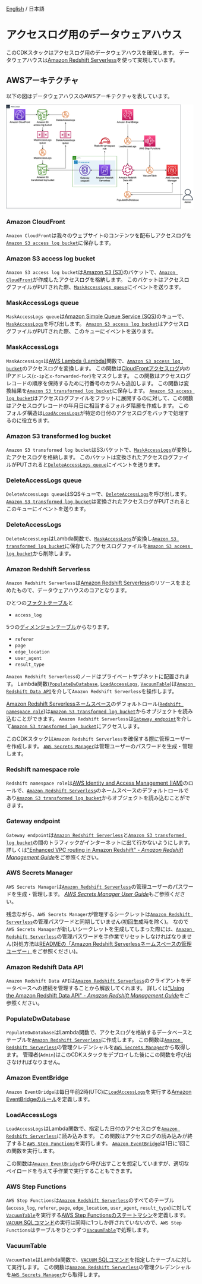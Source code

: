 [English](./data-warehouse.md) / 日本語

# アクセスログ用のデータウェアハウス

このCDKスタックはアクセスログ用のデータウェアハウスを確保します。
データウェアハウスは[Amazon Redshift Serverless](https://aws.amazon.com/redshift/redshift-serverless/)を使って実現しています。

## AWSアーキテクチャ

以下の図はデータウェアハウスのAWSアーキテクチャを表しています。

![データウェアハウスのAWSアーキテクチャ](./data-warehouse-aws-architecture.png)

### Amazon CloudFront

`Amazon CloudFront`は我々のウェブサイトのコンテンツを配布しアクセスログを[`Amazon S3 access log bucket`](#amazon-s3-access-log-bucket)に保存します。

### Amazon S3 access log bucket

`Amazon S3 access log bucket`は[Amazon S3 (S3)](https://aws.amazon.com/s3/)のバケットで、[`Amazon CloudFront`](#amazon-cloudfront)が作成したアクセスログを格納します。
このバケットはアクセスログファイルがPUTされた際、[`MaskAccessLogs queue`](#maskaccesslogs-queue)にイベントを送ります。

### MaskAccessLogs queue

`MaskAccessLogs queue`は[Amazon Simple Queue Service (SQS)](https://docs.aws.amazon.com/AWSSimpleQueueService/latest/SQSDeveloperGuide/welcome.html)のキューで、[`MaskAccessLogs`](#maskaccesslogs)を呼び出します。
[`Amazon S3 access log bucket`](#amazon-s3-access-log-bucket)はアクセスログファイルがPUTされた際、このキューにイベントを送ります。

### MaskAccessLogs

`MaskAccessLogs`は[AWS Lambda (Lambda)](https://docs.aws.amazon.com/lambda/latest/dg/welcome.html)関数で、[`Amazon S3 access log bucket`](#amazon-s3-access-log-bucket)のアクセスログを変換します。
この関数は[CloudFrontアクセスログ](https://docs.aws.amazon.com/AmazonCloudFront/latest/DeveloperGuide/AccessLogs.html#LogFileFormat)内のIPアドレス(`c-ip`と`x-forwarded-for`)をマスクします。
この関数はアクセスログレコードの順序を保持するために行番号のカラムも追加します。
この関数は変換結果を[`Amazon S3 transformed log bucket`](#amazon-s3-transformed-log-bucket)に保存します。
[`Amazon S3 access log bucket`](#amazon-s3-access-log-bucket)はアクセスログファイルをフラットに展開するのに対して、この関数はアクセスログレコードの年月日に相当するフォルダ階層を作成します。
このフォルダ構造は[`LoadAccessLogs`](#loadaccesslogs)が特定の日付のアクセスログをバッチで処理するのに役立ちます。

### Amazon S3 transformed log bucket

`Amazon S3 transformed log bucket`はS3バケットで、[`MaskAccessLogs`](#maskaccesslogs)が変換したアクセスログを格納します。
このバケットは変換されたアクセスログファイルがPUTされると[`DeleteAccessLogs queue`](#deleteaccesslogs-queue)にイベントを送ります。

### DeleteAccessLogs queue

`DeleteAccessLogs queue`はSQSキューで、[`DeleteAccessLogs`](#deleteaccesslogs)を呼び出します。
[`Amazon S3 transformed log bucket`](#amazon-s3-transformed-log-bucket)は変換されたアクセスログがPUTされるとこのキューにイベントを送ります。

### DeleteAccessLogs

`DeleteAccessLogs`はLambda関数で、[`MaskAccessLogs`](#maskaccesslogs)が変換し[`Amazon S3 transformed log bucket`](#amazon-s3-transformed-log-bucket)に保存したアクセスログファイルを[`Amazon S3 access log bucket`](#amazon-s3-access-log-bucket)から削除します。

### Amazon Redshift Serverless

`Amazon Redshift Serverless`は[Amazon Redshift Serverless](https://aws.amazon.com/redshift/)のリソースをまとめたもので、データウェアハウスのコアとなります。

ひとつの[ファクトテーブル](https://en.wikipedia.org/wiki/Fact_table)と
- `access_log`

5つの[ディメンジョンテーブル](https://en.wikipedia.org/wiki/Dimension_(data_warehouse))からなります。
- `referer`
- `page`
- `edge_location`
- `user_agent`
- `result_type`

`Amazon Redshift Serverless`のノードはプライベートサブネットに配置されます。
Lambda関数([`PopulateDwDatabase`](#populatedwdatabase), [`LoadAccessLogs`](#loadaccesslogs), [`VacuumTable`](#vacuumtable))は[`Amazon Redshift Data API`](#amazon-redshift-data-api)を介して`Amazon Redshift Serverless`を操作します。

[Amazon Redshift Serverlessネームスペース](https://docs.aws.amazon.com/redshift/latest/mgmt/serverless-workgroup-namespace.html)のデフォルトロール([`Redshift namespace role`](#redshift-namespace-role))は[`Amazon S3 transformed log bucket`](#amazon-s3-transformed-log-bucket)からオブジェクトを読み込むことができます。
`Amazon Redshift Serverless`は[`Gateway endpoint`](#gateway-endpoint)を介して[`Amazon S3 transformed log bucket`](#amazon-s3-transformed-log-bucket)にアクセスします。

このCDKスタックは`Amazon Redshift Serverless`を確保する際に管理ユーザーを作成します。
[`AWS Secrets Manager`](#aws-secrets-manager)は管理ユーザーのパスワードを生成・管理します。

### Redshift namespace role

`Redshift namespace role`は[AWS Identity and Access Management (IAM)](https://docs.aws.amazon.com/IAM/latest/UserGuide/introduction.html)のロールで、[`Amazon Redshift Serverless`](#amazon-redshift-serverless)のネームスペースのデフォルトロールであり[`Amazon S3 transformed log bucket`](#amazon-s3-transformed-log-bucket)からオブジェクトを読み込むことができます。

### Gateway endpoint

`Gateway endpoint`は[`Amazon Redshift Serverless`](#amazon-redshift-serverless)と[`Amazon S3 transformed log bucket`](#amazon-s3-transformed-log-bucket)の間のトラフィックがインターネットに出て行かないようにします。
詳しくは["Enhanced VPC routing in Amazon Redshift" - *Amazon Redshift Management Guide*](https://docs.aws.amazon.com/redshift/latest/mgmt/enhanced-vpc-routing.html)をご参照ください。

### AWS Secrets Manager

`AWS Secrets Manager`は[`Amazon Redshift Serverless`](#amazon-redshift-serverless)の管理ユーザーのパスワードを生成・管理します。
[*AWS Secrets Manager User Guide*](https://docs.aws.amazon.com/secretsmanager/latest/userguide/intro.html)もご参照ください。

残念ながら、`AWS Secrets Manager`が管理するシークレットは[`Amazon Redshift Serverless`](#amazon-redshift-serverless)の管理パスワードと同期していません(初回生成時を除く)。
なので`AWS Secrets Manager`が新しいシークレットを生成してしまった際には、[`Amazon Redshift Serverless`](#amazon-redshift-serverless)の管理パスワードを手作業でリセットしなければなりません(対処方法は[READMEの「Amazon Redshift Serverlessネームスペースの管理ユーザー」](../README.ja.md#amazon-redshift-serverlessネームスペースの管理ユーザー)をご参照ください)。

### Amazon Redshift Data API

`Amazon Redshift Data API`は[`Amazon Redshift Serverless`](#amazon-redshift-serverless)のクライアントをデータベースへの接続を管理することから解放してくれます。
詳しくは["Using the Amazon Redshift Data API" - *Amazon Redshift Management Guide*](https://docs.aws.amazon.com/redshift/latest/mgmt/data-api.html)をご参照ください。

### PopulateDwDatabase

`PopulateDwDatabase`はLambda関数で、アクセスログを格納するデータベースとテーブルを[`Amazon Redshift Serverless`](#amazon-redshift-serverless)に作成します。
この関数は[`Amazon Redshift Serverless`](#amazon-redshift-serverless)の管理クレデンシャルを[`AWS Secrets Manager`](#aws-secrets-manager)から取得します。
管理者(`Admin`)はこのCDKスタックをデプロイした後にこの関数を呼び出さなければなりません。

### Amazon EventBridge

`Amazon EventBridge`は毎日午前2時(UTC)に[`LoadAccessLogs`](#loadaccesslogs)を実行する[Amazon EventBridgeのルール](https://docs.aws.amazon.com/eventbridge/latest/userguide/eb-create-rule-schedule.html)を定義します。

### LoadAccessLogs

`LoadAccessLogs`はLambda関数で、指定した日付のアクセスログを[`Amazon Redshift Serverless`](#amazon-redshift-serverless)に読み込みます。
この関数はアクセスログの読み込みが終了すると[`AWS Step Functions`](#aws-step-functions)を実行します。
[`Amazon EventBridge`](#amazon-eventbridge)は1日に1回この関数を実行します。

この関数は[`Amazon EventBridge`](#amazon-eventbridge)から呼び出すことを想定していますが、適切なペイロードを与えて手作業で実行することもできます。

### AWS Step Functions

`AWS Step Functions`は[`Amazon Redshift Serverless`](#amazon-redshift-serverless)のすべてのテーブル(`access_log`, `referer`, `page`, `edge_location`, `user_agent`, `result_type`)に対して[`VacuumTable`](#vacuumtable)を実行する[AWS Step Functionsのステートマシン](https://docs.aws.amazon.com/step-functions/latest/dg/welcome.html)を定義します。
[`VACUUM` SQLコマンド](https://docs.aws.amazon.com/redshift/latest/dg/r_VACUUM_command.html)の実行は同時に1つしか許されていないので、`AWS Step Functions`はテーブルをひとつずつ[`VacuumTable`](#vacuumtable)で処理します。

### VacuumTable

`VacuumTable`はLambda関数で、[`VACUUM` SQLコマンド](https://docs.aws.amazon.com/redshift/latest/dg/r_VACUUM_command.html)を指定したテーブルに対して実行します。
この関数は[`Amazon Redshift Serverless`](#amazon-redshift-serverless)の管理クレデンシャルを[`AWS Secrets Manager`](#aws-secrets-manager)から取得します。